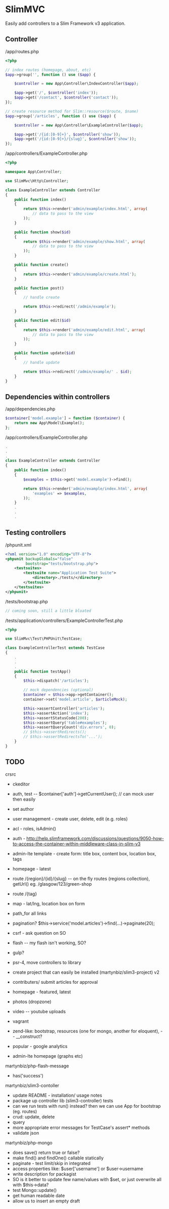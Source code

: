 # SlimMVC #

Easily add controllers to a Slim Framework v3 application.

## Controller ##

/app/routes.php

```php
<?php

// index routes (homepage, about, etc)
$app->group('', function () use ($app) {

    $controller = new App\Controller\IndexController($app);

    $app->get('/', $controller('index'));
    $app->get('/contact', $controller('contact'));
});

// create resource method for Slim::resource($route, $name)
$app->group('/articles', function () use ($app) {

    $controller = new App\Controller\ExampleController($app);

    $app->get('/{id:[0-9]+}', $controller('show'));
    $app->get('/{id:[0-9]+}/{slug}', $controller('show'));
});
```

/app/controllers/ExampleController.php

```php
<?php

namespace App\Controller;

use SlimMvc\Http\Controller;

class ExampleController extends Controller
{
    public function index()
    {
        return $this->render('admin/example/index.html', array(
            // data to pass to the view
        ));
    }

    public function show($id)
    {
        return $this->render('admin/example/show.html', array(
            // data to pass to the view
        ));
    }

    public function create()
    {
        return $this->render('admin/example/create.html');
    }

    public function post()
    {
        // handle create

        return $this->redirect('/admin/example');
    }

    public function edit($id)
    {
        return $this->render('admin/example/edit.html', array(
            // data to pass to the view
        ));
    }

    public function update($id)
    {
        // handle update

        return $this->redirect('/admin/example/' . $id);
    }
}
```

## Dependencies within controllers ##

/app/dependencies.php

```php
$container['model.example'] = function ($container) {
    return new App\Model\Example();
};
```

/app/controllers/ExampleController.php

```php
.
.
.
class ExampleController extends Controller
{
    public function index()
    {
        $examples = $this->get('model.example')->find();

        return $this->render('admin/example/index.html', array(
            'examples' => $examples,
        ));
    }
    .
    .
    .
```


## Testing controllers ##

/phpunit.xml

```xml
<?xml version="1.0" encoding="UTF-8"?>
<phpunit backupGlobals="false"
         bootstrap="tests/bootstrap.php">
    <testsuites>
        <testsuite name="Application Test Suite">
            <directory>./tests/</directory>
        </testsuite>
    </testsuites>
</phpunit>
```

/tests/bootstrap.php

```php
// coming soon, still a little bloated
```

/tests/application/controllers/ExampleControllerTest.php

```php
<?php

use SlimMvc\Test\PHPUnit\TestCase;

class ExampleControllerTest extends TestCase
{
    .
    .
    .
    public function testApp()
    {
        $this->dispatch('/articles');

        // mock dependencies (optional)
        $container = $this->app->getContainer();
        container->set('model.article', $articleMock);

        $this->assertController('articles');
        $this->assertAction('index');
        $this->assertStatusCode(200);
        $this->assertQuery('table#examples');
        $this->assertQueryCount('div.errors', 0);
        // $this->assertRedirects();
        // $this->assertRedirectsTo('...');
    }
}
```

## TODO

crsrc
* ckeditor
* auth, test -- $container['auth']->getCurrentUser(); // can mock user then easily
* set author
* user management - create user, delete, edit (e.g. roles)
* acl - roles, isAdmin()
* auth - http://help.slimframework.com/discussions/questions/9050-how-to-access-the-container-within-middleware-class-in-slim-v3
* admin-lte template - create form: title box, content box, location box, tags

* homepage - latest
* route /{region}/{id}/{slug} -- on the fly routes (regions collection), getUrl() eg. /glasgow/123/green-shop
* route /{tag}
* map - lat/lng, location box on form
* path_for all links
* pagination? $this->service('model.articles')->find(...)->paginate(20);
* csrf - ask question on SO
* flash -- my flash isn't working, SO?
* gulp?
* psr-4, move controllers to library
* create project that can easily be installed (martynbiz/slim3-project)
v2
* contributers/ submit articles for approval
* homepage - featured, latest
* photos (dropzone)
* video -- youtube uploads
* vagrant
* zend-like: bootstrap, resources (one for mongo, another for eloquent), -- __construct?
* popular - google analytics
* admin-lte homepage (graphs etc)

martynbiz/php-flash-message
* has('success')



martynbiz/slim3-contoller
* update README - installation/ usage notes
* package up controller lib (slim3-controller)
tests
* can we run tests with run() instead? then we can use App for bootstrap (eg. routes)
* crud: update, delete
* query
* more appropriate error messages for TestCase's assert* methods
* validate json

martynbiz/php-mongo
* does save() return true or false?
* make find() and findOne() callable statically
* paginate - test limit/skip in integrated
* access properties like: $user['username'] or $user->username
* write description for packagist
* SO is it better to update few name/values with $set, or just overwrite all with $this->data?
* test Mongo::update()
* get human readable date
* allow us to insert an empty draft
